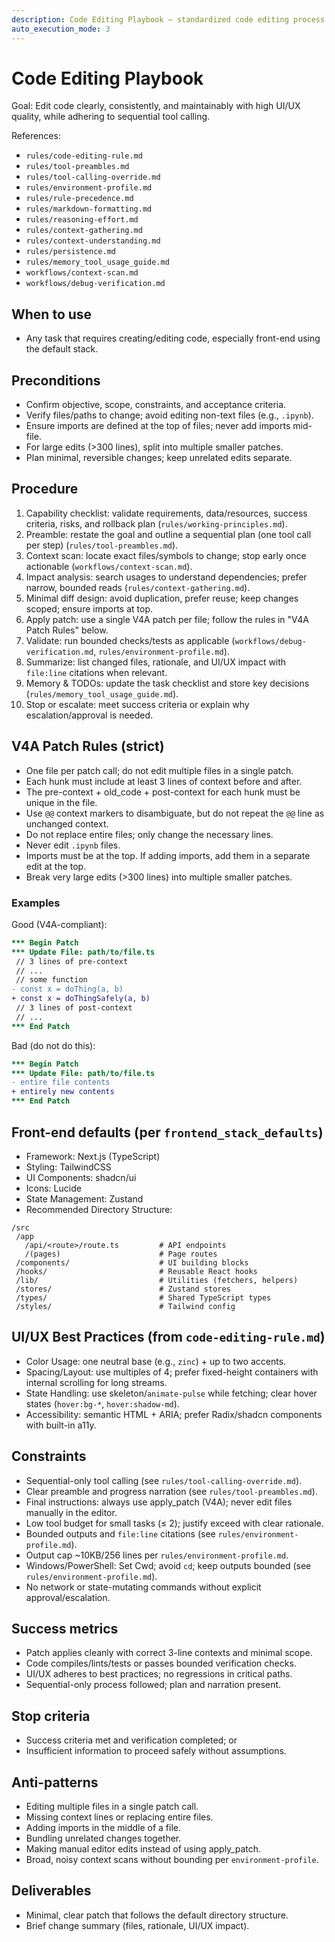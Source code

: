 ```yaml
---
description: Code Editing Playbook – standardized code editing process per Code Editing Rules
auto_execution_mode: 3
---
```


# Code Editing Playbook

Goal: Edit code clearly, consistently, and maintainably with high UI/UX quality, while adhering to sequential tool calling.

References:
- `rules/code-editing-rule.md`
- `rules/tool-preambles.md`
- `rules/tool-calling-override.md`
- `rules/environment-profile.md`
- `rules/rule-precedence.md`
- `rules/markdown-formatting.md`
- `rules/reasoning-effort.md`
- `rules/context-gathering.md`
- `rules/context-understanding.md`
- `rules/persistence.md`
- `rules/memory_tool_usage_guide.md`
- `workflows/context-scan.md`
- `workflows/debug-verification.md`

## When to use
- Any task that requires creating/editing code, especially front-end using the default stack.

## Preconditions
- Confirm objective, scope, constraints, and acceptance criteria.
- Verify files/paths to change; avoid editing non-text files (e.g., `.ipynb`).
- Ensure imports are defined at the top of files; never add imports mid-file.
- For large edits (>300 lines), split into multiple smaller patches.
- Plan minimal, reversible changes; keep unrelated edits separate.

## Procedure
1) Capability checklist: validate requirements, data/resources, success criteria, risks, and rollback plan (`rules/working-principles.md`).
2) Preamble: restate the goal and outline a sequential plan (one tool call per step) (`rules/tool-preambles.md`).
3) Context scan: locate exact files/symbols to change; stop early once actionable (`workflows/context-scan.md`).
4) Impact analysis: search usages to understand dependencies; prefer narrow, bounded reads (`rules/context-gathering.md`).
5) Minimal diff design: avoid duplication, prefer reuse; keep changes scoped; ensure imports at top.
6) Apply patch: use a single V4A patch per file; follow the rules in "V4A Patch Rules" below.
7) Validate: run bounded checks/tests as applicable (`workflows/debug-verification.md`, `rules/environment-profile.md`).
8) Summarize: list changed files, rationale, and UI/UX impact with `file:line` citations when relevant.
9) Memory & TODOs: update the task checklist and store key decisions (`rules/memory_tool_usage_guide.md`).
10) Stop or escalate: meet success criteria or explain why escalation/approval is needed.

## V4A Patch Rules (strict)
- One file per patch call; do not edit multiple files in a single patch.
- Each hunk must include at least 3 lines of context before and after.
- The pre-context + old_code + post-context for each hunk must be unique in the file.
- Use `@@` context markers to disambiguate, but do not repeat the `@@` line as unchanged context.
- Do not replace entire files; only change the necessary lines.
- Never edit `.ipynb` files.
- Imports must be at the top. If adding imports, add them in a separate edit at the top.
- Break very large edits (>300 lines) into multiple smaller patches.

### Examples
Good (V4A-compliant):
```patch
*** Begin Patch
*** Update File: path/to/file.ts
 // 3 lines of pre-context
 // ...
 // some function
- const x = doThing(a, b)
+ const x = doThingSafely(a, b)
 // 3 lines of post-context
 // ...
*** End Patch
```

Bad (do not do this):
```patch
*** Begin Patch
*** Update File: path/to/file.ts
- entire file contents
+ entirely new contents
*** End Patch
```

## Front-end defaults (per `frontend_stack_defaults`)
- Framework: Next.js (TypeScript)
- Styling: TailwindCSS
- UI Components: shadcn/ui
- Icons: Lucide
- State Management: Zustand
- Recommended Directory Structure:
```
/src
 /app
   /api/<route>/route.ts         # API endpoints
   /(pages)                      # Page routes
 /components/                    # UI building blocks
 /hooks/                         # Reusable React hooks
 /lib/                           # Utilities (fetchers, helpers)
 /stores/                        # Zustand stores
 /types/                         # Shared TypeScript types
 /styles/                        # Tailwind config
```

## UI/UX Best Practices (from `code-editing-rule.md`)
- Color Usage: one neutral base (e.g., `zinc`) + up to two accents.
- Spacing/Layout: use multiples of 4; prefer fixed-height containers with internal scrolling for long streams.
- State Handling: use skeleton/`animate-pulse` while fetching; clear hover states (`hover:bg-*`, `hover:shadow-md`).
- Accessibility: semantic HTML + ARIA; prefer Radix/shadcn components with built-in a11y.

 ## Constraints
 - Sequential-only tool calling (see `rules/tool-calling-override.md`).
 - Clear preamble and progress narration (see `rules/tool-preambles.md`).
 - Final instructions: always use apply_patch (V4A); never edit files manually in the editor.
 - Low tool budget for small tasks (≤ 2); justify exceed with clear rationale.
 - Bounded outputs and `file:line` citations (see `rules/environment-profile.md`).
 - Output cap ~10KB/256 lines per `rules/environment-profile.md`.
 - Windows/PowerShell: Set Cwd; avoid `cd`; keep outputs bounded (see `rules/environment-profile.md`).
 - No network or state-mutating commands without explicit approval/escalation.

 ## Success metrics
 - Patch applies cleanly with correct 3-line contexts and minimal scope.
 - Code compiles/lints/tests or passes bounded verification checks.
- UI/UX adheres to best practices; no regressions in critical paths.
- Sequential-only process followed; plan and narration present.

## Stop criteria
- Success criteria met and verification completed; or
- Insufficient information to proceed safely without assumptions.

## Anti-patterns
- Editing multiple files in a single patch call.
- Missing context lines or replacing entire files.
- Adding imports in the middle of a file.
- Bundling unrelated changes together.
- Making manual editor edits instead of using apply_patch.
- Broad, noisy context scans without bounding per `environment-profile`.

## Deliverables
- Minimal, clear patch that follows the default directory structure.
- Brief change summary (files, rationale, UI/UX impact).